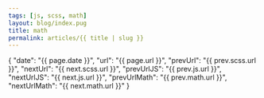 ```yaml
---
tags: [js, scss, math]
layout: blog/index.pug
title: math
permalink: articles/{{ title | slug }}
---
```

{
   "date": "{{ page.date }}",
   "url": "{{ page.url }}",
   "prevUrl": "{{ prev.scss.url }}",
   "nextUrl": "{{ next.scss.url }}",
   "prevUrlJS": "{{ prev.js.url }}",
   "nextUrlJS": "{{ next.js.url }}",
   "prevUrlMath": "{{ prev.math.url }}",
   "nextUrlMath": "{{ next.math.url }}"
}